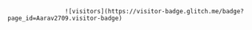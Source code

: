 
                    ![visitors](https://visitor-badge.glitch.me/badge?page_id=Aarav2709.visitor-badge)
